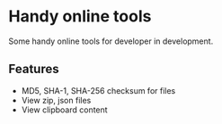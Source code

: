 # Handy online tools

Some handy online tools for developer in development.

## Features

- MD5, SHA-1, SHA-256 checksum for files
- View zip, json files
- View clipboard content
